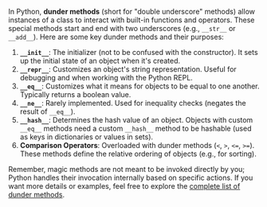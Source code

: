 In Python, **dunder methods** (short for "double underscore" methods) allow instances of a class to interact with built-in functions and operators. These special methods start and end with two underscores (e.g., `__str__` or `__add__`). Here are some key dunder methods and their purposes:

1. **`__init__`**: The initializer (not to be confused with the constructor). It sets up the initial state of an object when it's created.
2. **`__repr__`**: Customizes an object's string representation. Useful for debugging and when working with the Python REPL.
3. **`__eq__`**: Customizes what it means for objects to be equal to one another. Typically returns a boolean value.
4. **`__ne__`**: Rarely implemented. Used for inequality checks (negates the result of `__eq__`).
5. **`__hash__`**: Determines the hash value of an object. Objects with custom `__eq__` methods need a custom `__hash__` method to be hashable (used as keys in dictionaries or values in sets).
6. **Comparison Operators**: Overloaded with dunder methods (`<`, `>`, `<=`, `>=`). These methods define the relative ordering of objects (e.g., for sorting).

Remember, magic methods are not meant to be invoked directly by you; Python handles their invocation internally based on specific actions. If you want more details or examples, feel free to explore the [complete list of dunder methods](https://www.pythonmorsels.com/every-dunder-method/).
